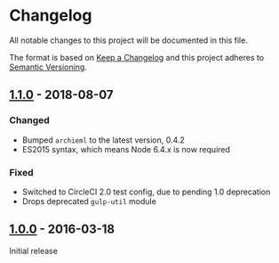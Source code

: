 # Changelog
All notable changes to this project will be documented in this file.

The format is based on [Keep a Changelog](http://keepachangelog.com/) and this project adheres to [Semantic Versioning](http://semver.org/).

## [1.1.0] - 2018-08-07
### Changed
- Bumped `archieml` to the latest version, 0.4.2
- ES2015 syntax, which means Node 6.4.x is now required

### Fixed
- Switched to CircleCI 2.0 test config, due to pending 1.0 deprecation
- Drops deprecated `gulp-util` module

## [1.0.0] - 2016-03-18

Initial release

[Unreleased]: https://github.com/DallasMorningNews/generator-dmninteractives/compare/v1.1.0...HEAD
[1.1.0]: https://github.com/DallasMorningNews/generator-dmninteractives/compare/v1.0.0...v1.1.0
[1.0.0]: https://github.com/DallasMorningNews/gulp-archieml/tree/v1.0.0
